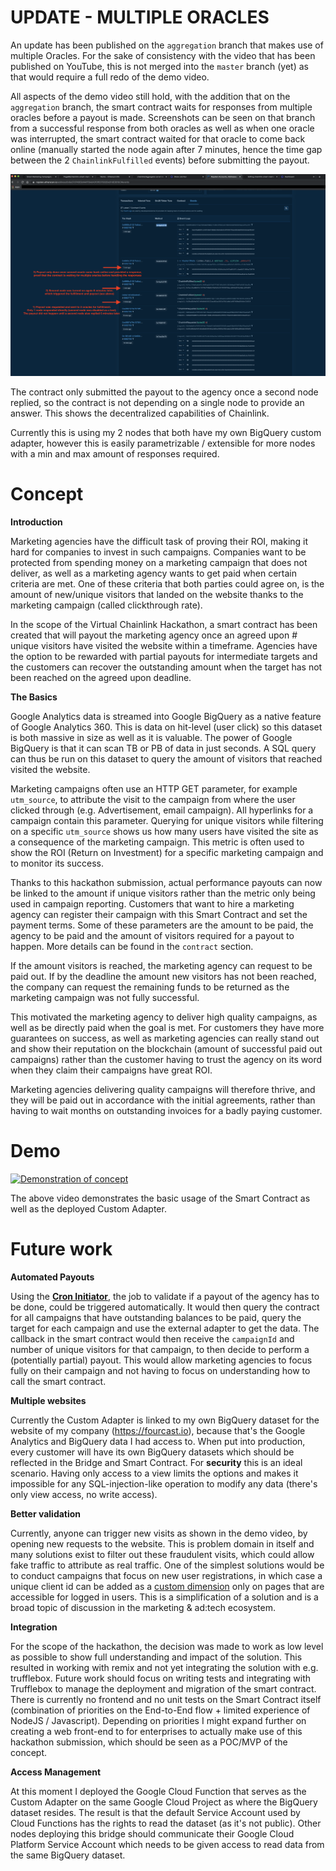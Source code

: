 # UPDATE - MULTIPLE ORACLES

An update has been published on the `aggregation` branch that makes use of multiple Oracles. For the sake of consistency with the video that has been published on YouTube, this is not merged into the `master` branch (yet) as that would require a full redo of the demo video.

All aspects of the demo video still hold, with the addition that on the `aggregation` branch, the smart contract waits for responses from multiple oracles before a payout is made. Screenshots can be seen on that branch from a successful response from both oracles as well as when one oracle was interrupted, the smart contract waited for that oracle to come back online (manually started the node again after 7 minutes, hence the time gap between the 2 `ChainlinkFulfilled` events) before submitting the payout.

![proof of multiple nodes](contract/waiting-for-second-node.png)

The contract only submitted the payout to the agency once a second node replied, so the contract is not depending on a single node to provide an answer. This shows the decentralized capabilities of Chainlink.

Currently this is using my 2 nodes that both have my own BigQuery custom adapter, however this is easily parametrizable / extensible for more nodes with a min and max amount of responses required.


# Concept
**Introduction**

Marketing agencies have the difficult task of proving their ROI, making it hard for companies to invest in such campaigns. Companies want to be protected from spending money on a marketing campaign that does not deliver, as well as a marketing agency wants to get paid when certain criteria are met. One of these criteria that both parties could agree on, is the amount of new/unique visitors that landed on the website thanks to the marketing campaign (called clickthrough rate).

In the scope of the Virtual Chainlink Hackathon, a smart contract has been created that will payout the marketing agency once an agreed upon # unique visitors have visited the website within a timeframe. Agencies have the option to be rewarded with partial payouts for intermediate targets and the customers can recover the outstanding amount when the target has not been reached on the agreed upon deadline.

**The Basics**

Google Analytics data is streamed into Google BigQuery as a native feature of Google Analytics 360. This is data on hit-level (user click) so this dataset is both massive in size as well as it is valuable. The power of Google BigQuery is that it can scan TB or PB of data in just seconds. A SQL query can thus be run on this dataset to query the amount of visitors that reached visited the website.

Marketing campaigns often use an HTTP GET parameter, for example `utm_source`, to attribute the visit to the campaign from where the user clicked through (e.g. Advertisement, email campaign). All hyperlinks for a campaign contain this parameter. Querying for unique visitors while filtering on a specific `utm_source` shows us how many users have visited the site as a consequence of the marketing campaign. This metric is often used to show the ROI (Return on Investment) for a specific marketing campaign and to monitor its success. 

Thanks to this hackathon submission, actual performance payouts can now be linked to the amount if unique visitors rather than the metric only being used in campaign reporting. Customers that want to hire a marketing agency can register their campaign with this Smart Contract and set the payment terms. Some of these parameters are the amount to be paid, the agency to be paid and the amount of visitors required for a payout to happen. More details can be found in the `contract` section.

If the amount visitors is reached, the marketing agency can request to be paid out. If by the deadline the amount new visitors has not been reached, the company can request the remaining funds to be returned as the marketing campaign was not fully successful.

This motivated the marketing agency to deliver high quality campaigns, as well as be directly paid when the goal is met. For customers they have more guarantees on success, as well as marketing agencies can really stand out and show their reputation on the blockchain (amount of successful paid out campaigns) rather than the customer having to trust the agency on its word when they claim their campaigns have great ROI.

Marketing agencies delivering quality campaigns will therefore thrive, and they will be paid out in accordance with the initial agreements, rather than having to wait months on outstanding invoices for a badly paying customer.

# Demo

[![Demonstration of concept](https://img.youtube.com/vi/iKxMRBbYoss/0.jpg)](https://www.youtube.com/watch?v=iKxMRBbYoss)

The above video demonstrates the basic usage of the Smart Contract as well as the deployed Custom Adapter.

# Future work

**Automated Payouts**

Using the **[Cron Initiator](https://docs.chain.link/docs/initiators#section-cron)**, the job to validate if a payout of the agency has to be done, could be triggered automatically. It would then query the contract for all campaigns that have outstanding balances to be paid, query the target for each campaign and use the external adapter to get the data. The callback in the smart contract would then receive the `campaignId` and number of unique visitors for that campaign, to then decide to perform a (potentially partial) payout. This would allow marketing agencies to focus fully on their campaign and not having to focus on understanding how to call the smart contract.

**Multiple websites**

Currently the Custom Adapter is linked to my own BigQuery dataset for the website of my company (https://fourcast.io), because that's the Google Analytics and BigQuery data I had access to. When put into production, every customer will have its own BigQuery datasets which should be reflected in the Bridge and Smart Contract. For **security** this is an ideal scenario. Having only access to a view limits the options and makes it impossible for any SQL-injection-like operation to modify any data (there's only view access, no write access). 

**Better validation**

Currently, anyone can trigger new visits as shown in the demo video, by opening new requests to the website. This is problem domain in itself and many solutions exist to filter out these fraudulent visits, which could allow fake traffic to attribute as real traffic. One of the simplest solutions would be to conduct campaigns that focus on new user registrations, in which case a unique client id can be added as a [custom dimension](https://support.google.com/analytics/answer/2709829?hl=en) only on pages that are accessible for logged in users. This is a simplification of a solution and is a broad topic of discussion in the marketing & ad:tech ecosystem.

**Integration**

For the scope of the hackathon, the decision was made to work as low level as possible to show full understanding and impact of the solution. This resulted in working with remix and not yet integrating the solution with e.g. trufflebox. Future work should focus on writing tests and integrating with Trufflebox to manage the deployment and migration of the smart contract. There is currently no frontend and no unit tests on the Smart Contract itself (combination of priorities on the End-to-End flow + limited experience of NodeJS / Javascript). Depending on priorities I might expand further on creating a web front-end to for enterprises to actually make use of this hackathon submission, which should be seen as a POC/MVP of the concept.

**Access Management**

At this moment I deployed the Google Cloud Function that serves as the Custom Adapter on the same Google Cloud Project as where the BigQuery dataset resides. The result is that the default Service Account used by Cloud Functions has the rights to read the dataset (as it's not public). Other nodes deploying this bridge should communicate their Google Cloud Platform Service Account which needs to be given access to read data from the same BigQuery dataset.
